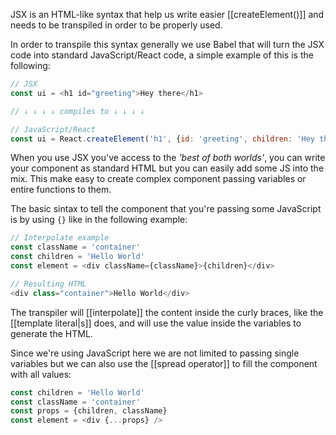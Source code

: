 JSX is an HTML-like syntax that help us write easier [[createElement()]] and needs to be transpiled in order to be properly used.

In order to transpile this syntax generally we use Babel that will turn the JSX code into standard JavaScript/React code, a simple example of this is the following:
```js
// JSX
const ui = <h1 id="greeting">Hey there</h1>

// ↓ ↓ ↓ ↓ compiles to ↓ ↓ ↓ ↓

// JavaScript/React
const ui = React.createElement('h1', {id: 'greeting', children: 'Hey there'})
```

When you use JSX you've access to the *'best of both worlds'*, you can write your component as standard HTML but you can easily add some JS into the mix. This make easy to create complex component passing variables or entire functions to them. 

The basic sintax to tell the component that you're passing some JavaScript is by using `{}` like in the following example:
```js
// Interpolate example
const className = 'container'
const children = 'Hello World'
const element = <div className={className}>{children}</div>

// Resulting HTML
<div class="container">Hello World</div>
```
The transpiler will [[interpolate]] the content inside the curly braces, like the [[template literal|s]] does, and will use the value inside the variables to generate the HTML.

Since we're using JavaScript here we are not limited to passing single variables but we can also use the [[spread operator]] to fill the component with all values:
```js
const children = 'Hello World'
const className = 'container'
const props = {children, className}
const element = <div {...props} />
```